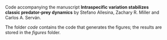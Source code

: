 Code accompanying the manuscript **Intraspecific variation stabilizes classic predator-prey dynamics** by Stefano Allesina, Zachary R. Miller and Carlos A. Serván.

The folder *code* contains the code that generates the figures; the results are stored in the *figures* folder.



